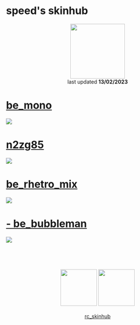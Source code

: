 # speed's skinhub
<p align="center">
<a href="https://osu.ppy.sh/users/12067932">
  <img src="https://a.ppy.sh/12067932"  
       width="150"
       height="150"></a>
<br>
last updated <b>13/02/2023</b>
</p>

# [be_mono](https://github.com/ryancranie/skinhub/raw/tyfh/player/speed/be_mono.osk)
[![](https://i.imgur.com/CRSZLU3.jpeg)](https://github.com/ryancranie/skinhub/raw/tyfh/player/speed/be_mono.osk)

# [n2zg85](https://github.com/ryancranie/skinhub/raw/tyfh/player/speed/n2zg85.osk)
[![](https://cdn.discordapp.com/attachments/1020438364001939547/1020440353008013422/screenshot1335.jpg)](https://github.com/ryancranie/skinhub/raw/tyfh/player/speed/n2zg85.osk)

# [be_rhetro_mix](https://github.com/ryancranie/skinhub/raw/tyfh/player/speed/be_rhetro_mix.osk)
[![](https://media.discordapp.net/attachments/1020438364001939547/1020440952806051860/screenshot1342.jpg?width=1214&height=683)](https://github.com/ryancranie/skinhub/raw/tyfh/player/speed/be_rhetro_mix.osk)

# [- be_bubbleman](https://github.com/ryancranie/skinhub/raw/tyfh/player/speed/-%20be_bubbleman.osk)
[![](https://i.imgur.com/7MqkXSX.jpeg)](https://github.com/ryancranie/skinhub/raw/tyfh/player/speed/-%20be_bubbleman.osk)

#
<p align="center">
  <br></br>
  <a href="https://www.youtube.com/channel/UCPcIHRgGgZXTQwbUKRZYb6w">
  <img src="https://i.imgur.com/YWbDUUy.png"  
       width="100" 
       height="100"></a>
  <a href="https://twitter.com/haazard0">
  <img src="https://i.imgur.com/PUQ5uWf.png" 
       width="100" 
       height="100"></a>
  <br></br>
  <a href="https://github.com/ryancranie/skinhub">rc_skinhub</a>
 </p>



